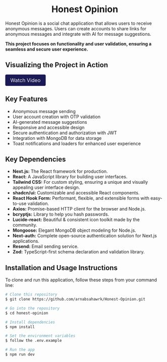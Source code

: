<h1 align="center">Honest Opinion</h1>

Honest Opinion is a social chat application that allows users to receive anonymous messages. Users can create accounts to share links for anonymous messages and integrate with AI for message suggestions.

<strong>This project focuses on functionality and user validation, ensuring a seamless and secure user experience.</strong>

## Visualizing the Project in Action

<a href="https://github.com/arnabsahawrk/Honest-Opinion/raw/main/videos/my-first-video%20.mp4" style="display: inline-block; padding: 8px 16px; background-color: #1B1A55; color: #EDEDED; text-align: center; text-decoration: none; border-radius: 4px; font-size: 16px;">
  Watch Video
</a>

## Key Features

- Anonymous message sending
- User account creation with OTP validation
- AI-generated message suggestions
- Responsive and accessible design
- Secure authentication and authorization with JWT
- Integration with MongoDB for data storage
- Toast notifications and loaders for enhanced user experience

## Key Dependencies

- **Next.js:** The React framework for production.
- **React:** A JavaScript library for building user interfaces.
- **Tailwind CSS:** For custom styling, ensuring a unique and visually appealing user interface design.
- **shadcn/ui:** Customizable and accessible React components.
- **React Hook Form:** Performant, flexible, and extensible forms with easy-to-use validation.
- **Axios:** Promise-based HTTP client for the browser and Node.js.
- **bcryptjs:** Library to help you hash passwords.
- **Lucide-react:** Beautiful & consistent icon toolkit made by the community.
- **Mongoose:** Elegant MongoDB object modeling for Node.js.
- **Next-auth:** Complete open-source authentication solution for Next.js applications.
- **Resend:** Email sending service.
- **Zod:** TypeScript-first schema declaration and validation library.

## Installation and Usage Instructions

To clone and run this application, follow these steps from your command line:

```bash
# Clone this repository
$ git clone https://github.com/arnabsahawrk/Honest-Opinion.git

# Go into the repository
$ cd honest-opinion

# Install dependencies
$ npm install

# Set the environment variables
$ follow the .env.example

# Run the app
$ npm run dev
```

